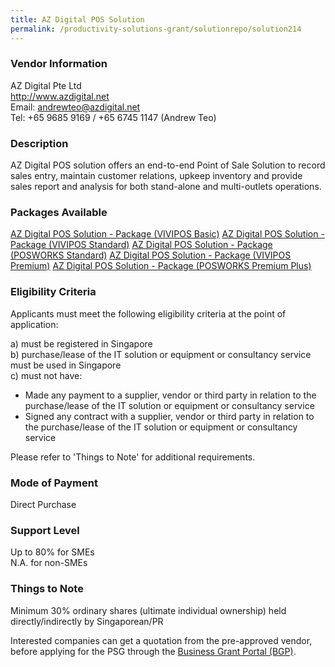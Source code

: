 ```yaml
---
title: AZ Digital POS Solution
permalink: /productivity-solutions-grant/solutionrepo/solution214
---
```


### Vendor Information
AZ Digital Pte Ltd<br>http://www.azdigital.net<br>Email: andrewteo@azdigital.net<br>Tel: +65 9685 9169 / +65 6745 1147 (Andrew Teo)

### Description

AZ Digital POS solution offers an end-to-end Point of Sale Solution to record sales entry, maintain customer relations, upkeep inventory and provide sales report and analysis for both stand-alone and multi-outlets operations. 

### Packages Available

<a href='https://www.gobusiness.gov.sg/images/psg/Desensitised_AZ_Digital_Annex 3_CR_wef_8May2020_Part_1.pdf' target='_blank'>AZ Digital POS Solution - Package (VIVIPOS Basic)</a>
<a href='https://www.gobusiness.gov.sg/images/psg/Desensitised_AZ_Digital_Annex 3_CR_wef_8May2020_Part_2.pdf' target='_blank'>AZ Digital POS Solution - Package (VIVIPOS Standard)</a>
<a href='https://www.gobusiness.gov.sg/images/psg/Desensitised_AZ_Digital_Annex 3_CR_wef_8May2020_Part_3.pdf' target='_blank'>AZ Digital POS Solution - Package (POSWORKS Standard)</a>
<a href='https://www.gobusiness.gov.sg/images/psg/Desensitised_AZ_Digital_Annex 3_CR_wef_8May2020_Part_4.pdf' target='_blank'>AZ Digital POS Solution - Package (VIVIPOS Premium)</a>
<a href='https://www.gobusiness.gov.sg/images/psg/Desensitised_AZ_Digital_Annex 3_CR_wef_8May2020_Part_5.pdf' target='_blank'>AZ Digital POS Solution - Package (POSWORKS Premium Plus)</a>

### Eligibility Criteria

Applicants must meet the following eligibility criteria at the point of application:

a) must be registered in Singapore <br>
b) purchase/lease of the IT solution or equipment or consultancy service must be used in Singapore <br>
c) must not have:
- Made any payment to a supplier, vendor or third party in relation to the purchase/lease of the IT solution or equipment or consultancy service
- Signed any contract with a supplier, vendor or third party in relation to the purchase/lease of the IT solution or equipment or consultancy service

Please refer to 'Things to Note' for additional requirements.

### Mode of Payment
Direct Purchase

### Support Level
Up to 80% for SMEs <br>
N.A. for non-SMEs

### Things to Note
Minimum 30% ordinary shares (ultimate individual ownership) held directly/indirectly by Singaporean/PR

Interested companies can get a quotation from the pre-approved vendor, before applying for the PSG through the <a target='_blank' href='https://www.businessgrants.gov.sg/'>Business Grant Portal (BGP)</a>.
